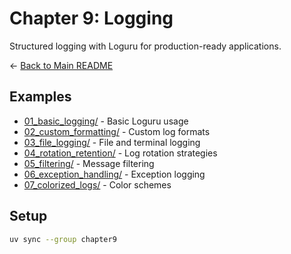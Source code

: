 # Chapter 9: Logging

Structured logging with Loguru for production-ready applications.

← [Back to Main README](../README.md)

## Examples

- [01_basic_logging/](01_basic_logging/) - Basic Loguru usage
- [02_custom_formatting/](02_custom_formatting/) - Custom log formats
- [03_file_logging/](03_file_logging/) - File and terminal logging
- [04_rotation_retention/](04_rotation_retention/) - Log rotation strategies
- [05_filtering/](05_filtering/) - Message filtering
- [06_exception_handling/](06_exception_handling/) - Exception logging
- [07_colorized_logs/](07_colorized_logs/) - Color schemes

## Setup

```bash
uv sync --group chapter9
```